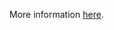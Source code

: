 More information [here](https://docs.paloaltonetworks.com/content/techdocs/en_US/prisma/prisma-cloud/prisma-cloud-code-security-policy-reference/azure-policies/azure-general-policies/ensure-that-va-setting-also-send-email-notifications-to-admins-and-subscription-owners-is-set-for-an-sql-server.html).
